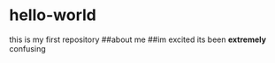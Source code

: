 # hello-world
this is my first repository
##about me 
##im excited
its been **extremely** confusing 
